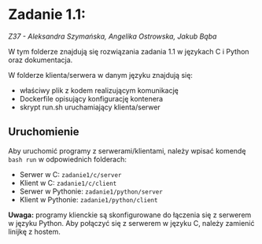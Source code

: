 # Zadanie 1.1:
*Z37 - Aleksandra Szymańska, Angelika Ostrowska, Jakub Bąba*

W tym folderze znajdują się rozwiązania zadania 1.1 w językach C i Python oraz dokumentacja.

W folderze klienta/serwera w danym języku znajdują się:
- właściwy plik z kodem realizującym komunikację
- Dockerfile opisujący konfigurację kontenera
- skrypt run.sh uruchamiający klienta/serwer

## Uruchomienie
Aby uruchomić programy z serwerami/klientami, należy wpisać komendę `bash run` w odpowiednich folderach:
- Serwer w C: `zadanie1/c/server`
- Klient w C: `zadanie1/c/client`
- Serwer w Pythonie: `zadanie1/python/server`
- Klient w Pythonie: `zadanie1/python/client`

**Uwaga:** programy klienckie są skonfigurowane do łączenia się z serwerem w języku Python. Aby połączyć się z serwerem w języku C, należy zamienić linijkę z hostem.